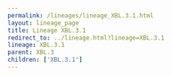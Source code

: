 ```yaml
---
permalink: /lineages/lineage_XBL.3.1.html
layout: lineage_page
title: Lineage XBL.3.1
redirect_to: ../lineage.html?lineage=XBL.3.1
lineage: XBL.3.1
parent: XBL.3
children: ['XBL.3.1']
---
```

